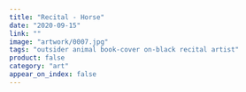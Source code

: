 ```yaml
---
title: "Recital - Horse"
date: "2020-09-15"
link: ""
image: "artwork/0007.jpg"
tags: "outsider animal book-cover on-black recital artist"
product: false
category: "art"
appear_on_index: false
---
```

